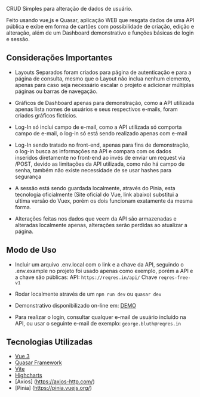 CRUD Simples para alteração de dados de usuário.

Feito usando vue,js e Quasar, aplicação WEB que resgata dados de uma API pública e exibe em forma de cartões com possibilidade de criação, edição e alteração, além de um Dashboard demonstrativo e funções básicas de login e sessão.

## Considerações Importantes

- Layouts Separados foram criados para página de autenticação e para a página de consulta, mesmo que o Layout não inclua nenhum elemento, apenas para caso seja necessário escalar o projeto e adicionar múltiplas páginas ou barras de navegação.

- Gráficos de Dashboard apenas para demonstração, como a API utilizada apenas lista nomes de usuários e seus respectivos e-mails, foram criados gráficos fictícios.

- Log-In só inclui campo de e-mail, como a API utilizada só comporta campo de e-mail, o log-in só está sendo realizado apenas com e-mail

- Log-In sendo tratado no front-end, apenas para fins de demonstração, o log-in busca as informações na API e compara com os dados inseridos diretamente no front-end ao invés de enviar um request via /POST, devido as limitações da API utilizada, como não há campo de senha, também não existe necessidade de se usar hashes para segurança

- A sessão está sendo guardada localmente, através do Pinia, esta tecnologia oficialmente (Site oficial do Vue, link abaixo) substitui a ultima versão do Vuex, porém os dois funcionam exatamente da mesma forma.

- Alterações feitas nos dados que veem da API são armazenadas e alteradas localmente apenas, alterações serão perdidas ao atualizar a página.

## Modo de Uso

- Incluir um arquivo .env.local com o link e a chave da API, seguindo o .env.example no projeto foi usado apenas como exemplo, porém a API e a chave são públicas:
  API: `https://reqres.in/api/`
  Chave `reqres-free-v1`

- Rodar localmente através de um `npm run dev` ou `quasar dev`

- Demonstrativo disponibilizado on-line em: [DEMO](https://simple-crud-vue-quasar.vercel.app/#/login)

- Para realizar o login, consultar qualquer e-mail de usuário incluído na API, ou usar o seguinte e-mail de exemplo: `george.bluth@reqres.in`

## Tecnologias Utilizadas

- [Vue 3](https://vuejs.org/)
- [Quasar Framework](https://quasar.dev/)
- [Vite](https://vitejs.dev/)
- [Highcharts](https://www.highcharts.com/)
- [Axios] (https://axios-http.com/)
- [Pinia] (https://pinia.vuejs.org/)
